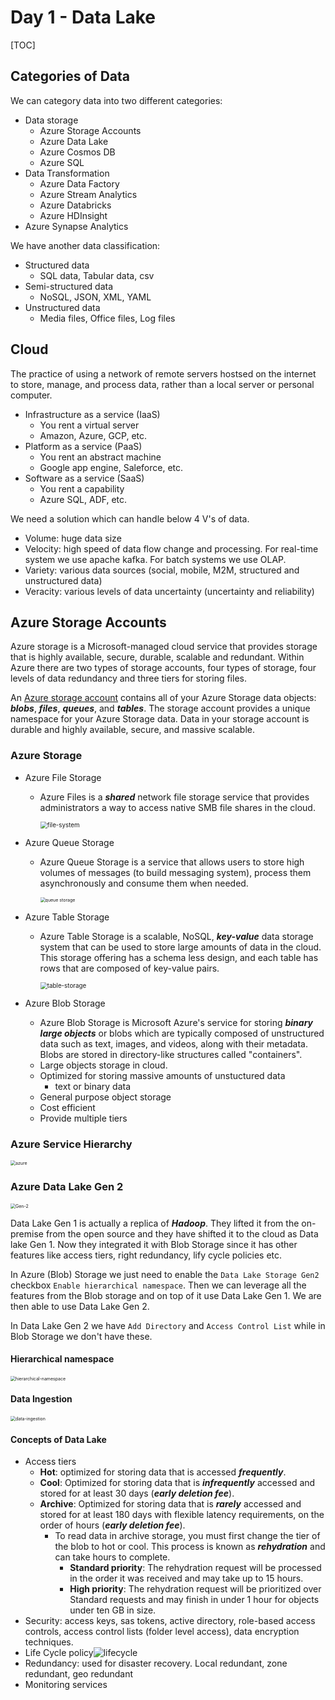 # Day 1 - Data Lake

[TOC]

## Categories of Data

We can category data into two different categories:

- Data storage
  - Azure Storage Accounts
  - Azure Data Lake
  - Azure Cosmos DB
  - Azure SQL
- Data Transformation
  - Azure Data Factory
  - Azure Stream Analytics
  - Azure Databricks
  - Azure HDInsight
- Azure Synapse Analytics

We have another data classification:

- Structured data
  - SQL data, Tabular data, csv
- Semi-structured data
  - NoSQL, JSON, XML, YAML
- Unstructured data
  - Media files, Office files, Log files

## Cloud

The practice of using a network of remote servers hostsed on the internet to store, manage, and process data, rather than a local server or personal computer.

- Infrastructure as a service (IaaS)
  - You rent a virtual server
  - Amazon, Azure, GCP, etc.
- Platform as a service (PaaS)
  - You rent an abstract machine
  - Google app engine, Saleforce, etc.
- Software as a service (SaaS)
  - You rent a capability
  - Azure SQL, ADF, etc.

We need a solution which can handle below 4 V's of data.

- Volume: huge data size
- Velocity: high speed of data flow change and processing. For real-time system we use apache kafka. For batch systems we use OLAP.
- Variety: various data sources (social, mobile, M2M, structured and unstructured data)
- Veracity: various levels of data uncertainty (uncertainty and reliability)

## Azure Storage Accounts

Azure storage is a Microsoft-managed cloud service that provides storage that is highly available, secure, durable, scalable and redundant. Within Azure there are two types of storage accounts, four types of storage, four levels of data redundancy and three tiers for storing files.

An [Azure storage account](https://learn.microsoft.com/en-us/azure/storage/common/storage-account-overview) contains all of your Azure Storage data objects: ***blobs***, ***files***, ***queues***, and ***tables***. The storage account provides a unique namespace for your Azure Storage data. Data in your storage account is durable and highly available, secure, and massive scalable. 

### Azure Storage

- Azure File Storage

  - Azure Files is a ***shared*** network file storage service that provides administrators a way to access native SMB file shares in the cloud.

    <img src="./image/file-storage.png" alt="file-system" style="zoom:70%;" />

- Azure Queue Storage

  - Azure Queue Storage is a service that allows users to store high volumes of messages (to build messaging system), process them asynchronously and consume them when needed.

    <img src="./image/queue-storage.png" alt="queue storage" style="zoom:50%;" />

- Azure Table Storage

  - Azure Table Storage is a scalable, NoSQL, ***key-value*** data storage system that can be used to store large amounts of data in the cloud. This storage offering has a schema less design, and each table has rows that are composed of key-value pairs.

    <img src="./image/table-storage.png" alt="table-storage" style="zoom:70%;" />

- Azure Blob Storage
  - Azure Blob Storage is Microsoft Azure's service for storing ***binary large objects*** or blobs which are typically composed of unstructured data such as text, images, and videos, along with their metadata. Blobs are stored in directory-like structures called "containers".
  - Large objects storage in cloud.
  - Optimized for storing massive amounts of unstuctured data
    - text or binary data
  - General purpose object storage
  - Cost efficient
  - Provide multiple tiers

### Azure Service Hierarchy

<img src="./image/azure-hierarchy.png" alt="azure" style="zoom:50%;" />

### Azure Data Lake Gen 2

<img src="./image/gen2.png" alt="Gen-2" style="zoom:50%;" />

Data Lake Gen 1 is actually a replica of ***Hadoop***. They lifted it from the on-premise from the open source and they have shifted it to the cloud as Data lake Gen 1. Now they integrated it with Blob Storage since it has other features like access tiers, right redundancy, lify cycle policies etc.

In Azure (Blob) Storage we just need to enable the `Data Lake Storage Gen2` checkbox `Enable hierarchical namespace`. Then we can leverage all the features from the Blob storage and on top of it use Data Lake Gen 1. We are then able to use Data Lake Gen 2.

In Data Lake Gen 2 we have `Add Directory`  and `Access Control List` while in Blob Storage we don't have these.

#### Hierarchical namespace

<img src="./image/Hierarchical-namespace.png" alt="hierarchical-namespace" style="zoom:50%;" />

#### Data Ingestion

<img src="./image/data-ingestion.png" alt="data-ingestion" style="zoom:50%;" />

#### Concepts of Data Lake

- Access tiers
  - **Hot**: optimized for storing data that is accessed ***frequently***.
  - **Cool**: Optimized for storing data that is ***infrequently*** accessed and stored for at least 30 days (***early deletion fee***).
  - **Archive**: Optimized for storing data that is ***rarely*** accessed and stored for at least 180 days with flexible latency requirements, on the order of hours (***early deletion fee***).
    - To read data in archive storage, you must first change the tier of the blob to hot or cool. This process is known as ***rehydration*** and can take hours to complete.
      - **Standard priority**: The rehydration request will be processed in the order it was received and may take up to 15 hours.
      - **High priority**: The rehydration request will be prioritized over Standard requests and may finish in under 1 hour for objects under ten GB in size.
- Security: access keys, sas tokens, active directory, role-based access controls, access control lists (folder level access), data encryption techniques.
- Life Cycle policy![lifecycle](./image/lifecycle.png)
- Redundancy: used for disaster recovery. Local redundant, zone redundant, geo redundant
- Monitoring services